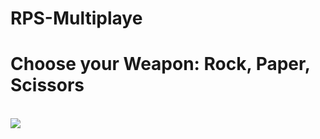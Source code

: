 # RPS-Multiplaye

<h1>Choose your Weapon: Rock, Paper, Scissors</h1>
<br />


<img src="https://media.giphy.com/media/rfp9Znzj0NyWk/giphy.gif">